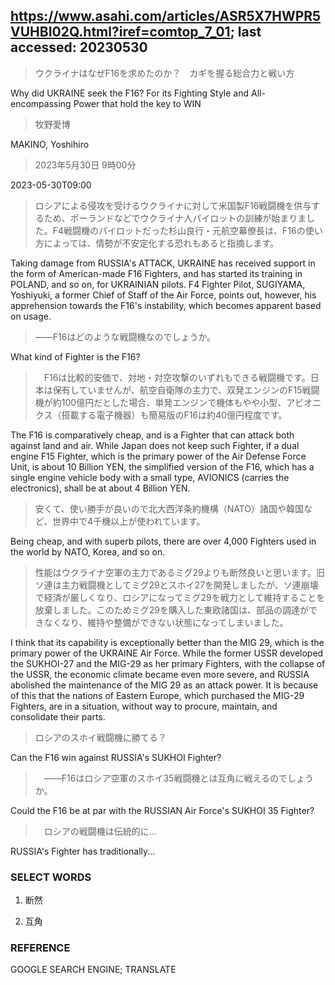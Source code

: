 ## https://www.asahi.com/articles/ASR5X7HWPR5VUHBI02Q.html?iref=comtop_7_01; last accessed: 20230530

> ウクライナはなぜF16を求めたのか？　カギを握る総合力と戦い方

Why did UKRAINE seek the F16? For its Fighting Style and All-encompassing Power that hold the key to WIN

> 牧野愛博

MAKINO, Yoshihiro

> 2023年5月30日 9時00分

2023-05-30T09:00

> ロシアによる侵攻を受けるウクライナに対して米国製F16戦闘機を供与するため、ポーランドなどでウクライナ人パイロットの訓練が始まりました。F4戦闘機のパイロットだった杉山良行・元航空幕僚長は、F16の使い方によっては、情勢が不安定化する恐れもあると指摘します。

Taking damage from RUSSIA's ATTACK, UKRAINE has received support in the form of American-made F16 Fighters, and has started its training in POLAND, and so on, for UKRAINIAN pilots. F4 Fighter Pilot, SUGIYAMA, Yoshiyuki, a former Chief of Staff of the Air Force, points out, however, his apprehension towards the F16's instability, which becomes apparent based on usage.

> ――F16はどのような戦闘機なのでしょうか。

What kind of Fighter is the F16?

>　F16は比較的安価で、対地・対空攻撃のいずれもできる戦闘機です。日本は保有していませんが、航空自衛隊の主力で、双発エンジンのF15戦闘機が約100億円だとした場合、単発エンジンで機体もやや小型、アビオニクス（搭載する電子機器）も簡易版のF16は約40億円程度です。

The F16 is comparatively cheap, and is a Fighter that can attack both against land and air. While Japan does not keep such Fighter, if a dual engine F15 Fighter, which is the primary power of the Air Defense Force Unit, is about 10 Billion YEN, the simplified version of the F16, which has a single engine vehicle body with a small type, AVIONICS (carries the electronics), shall be at about 4 Billion YEN.

> 安くて、使い勝手が良いので北大西洋条約機構（NATO）諸国や韓国など、世界中で4千機以上が使われています。

Being cheap, and with superb pilots, there are over 4,000 Fighters used in the world by NATO, Korea, and so on.

> 性能はウクライナ空軍の主力であるミグ29よりも断然良いと思います。旧ソ連は主力戦闘機としてミグ29とスホイ27を開発しましたが、ソ連崩壊で経済が厳しくなり、ロシアになってミグ29を戦力として維持することを放棄しました。このためミグ29を購入した東欧諸国は、部品の調達ができなくなり、維持や整備ができない状態になってしまいました。

I think that its capability is exceptionally better than the MIG 29, which is the primary power of the UKRAINE Air Force. While the former USSR developed the SUKHOI-27 and the MIG-29 as her primary Fighters, with the collapse of the USSR, the economic climate became even more severe, and RUSSIA abolished the maintenance of the MIG 29 as an attack power. It is because of this that the nations of Eastern Europe, which purchased the MIG-29 Fighters, are in a situation, without way to procure, maintain, and consolidate their parts.

> ロシアのスホイ戦闘機に勝てる？

Can the F16 win against RUSSIA's SUKHOI Fighter?

>　――F16はロシア空軍のスホイ35戦闘機とは互角に戦えるのでしょうか。

Could the F16 be at par with the RUSSIAN Air Force's SUKHOI 35 Fighter?

>　ロシアの戦闘機は伝統的に…

RUSSIA's Fighter has traditionally...

### SELECT WORDS

1) 断然

2) 互角


### REFERENCE

GOOGLE SEARCH ENGINE; TRANSLATE
